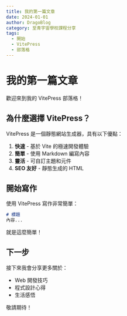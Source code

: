 ```yaml
---
title: 我的第一篇文章
date: 2024-01-01
author: DragoBlog
category: 至青宇宙學校課程分享
tags:
  - 開始
  - VitePress
  - 部落格
---
```


# 我的第一篇文章

歡迎來到我的 VitePress 部落格！

## 為什麼選擇 VitePress？

VitePress 是一個靜態網站生成器，具有以下優點：

1. **快速** - 基於 Vite 的極速開發體驗
2. **簡單** - 使用 Markdown 編寫內容
3. **靈活** - 可自訂主題和元件
4. **SEO 友好** - 靜態生成的 HTML

## 開始寫作

使用 VitePress 寫作非常簡單：

```markdown
# 標題
內容...
```

就是這麼簡單！

## 下一步

接下來我會分享更多關於：
- Web 開發技巧
- 程式設計心得
- 生活感悟

敬請期待！ 